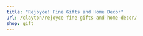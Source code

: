 ```yaml
---
title: "Rejoyce! Fine Gifts and Home Decor"
url: /clayton/rejoyce-fine-gifts-and-home-decor/
shop: gift
---
```

